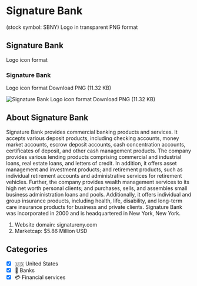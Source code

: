 # Signature Bank
 (stock symbol: SBNY) Logo in transparent PNG format

## Signature Bank
 Logo icon format

### Signature Bank
 Logo icon format Download PNG (11.32 KB)

![Signature Bank
 Logo icon format Download PNG (11.32 KB)](/img/orig/SBNY-c6a54c4e.png)

## About Signature Bank


Signature Bank provides commercial banking products and services. It accepts various deposit products, including checking accounts, money market accounts, escrow deposit accounts, cash concentration accounts, certificates of deposit, and other cash management products. The company provides various lending products comprising commercial and industrial loans, real estate loans, and letters of credit. In addition, it offers asset management and investment products; and retirement products, such as individual retirement accounts and administrative services for retirement vehicles. Further, the company provides wealth management services to its high net worth personal clients; and purchases, sells, and assembles small business administration loans and pools. Additionally, it offers individual and group insurance products, including health, life, disability, and long-term care insurance products for business and private clients. Signature Bank was incorporated in 2000 and is headquartered in New York, New York.

1. Website domain: signatureny.com
2. Marketcap: $5.86 Million USD


## Categories
- [x] 🇺🇸 United States
- [x] 🏦 Banks
- [x] 💳 Financial services
